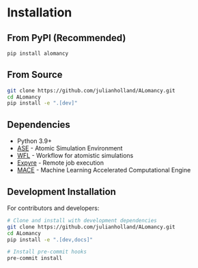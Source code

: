 # Installation

## From PyPI (Recommended)

```bash
pip install alomancy
```

## From Source

```bash
git clone https://github.com/julianholland/ALomancy.git
cd ALomancy
pip install -e ".[dev]"
```

## Dependencies

- Python 3.9+
- [ASE](https://wiki.fysik.dtu.dk/ase/) - Atomic Simulation Environment
- [WFL](https://github.com/libAtoms/workflow) - Workflow for atomistic simulations
- [Expyre](https://github.com/libAtoms/ExPyRe) - Remote job execution
- [MACE](https://github.com/ACEsuit/mace) - Machine Learning Accelerated Computational Engine

## Development Installation

For contributors and developers:

```bash
# Clone and install with development dependencies
git clone https://github.com/julianholland/ALomancy.git
cd ALomancy
pip install -e ".[dev,docs]"

# Install pre-commit hooks
pre-commit install
```

